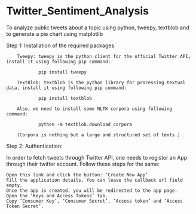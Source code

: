 # Twitter_Sentiment_Analysis
To analyze public tweets about a topic using python, tweepy, textblob and to generate a pie chart using matplotlib

Step 1: Installation of the required packages

        Tweepy: tweepy is the python client for the official Twitter API, install it using following pip command:
     
                pip install tweepy

        TextBlob: textblob is the python library for processing textual data, install it using following pip command:

                pip install textblob

        Also, we need to install some NLTK corpora using following command:

                python -m textblob.download_corpora

        (Corpora is nothing but a large and structured set of texts.)

Step 2: Authentication:

In order to fetch tweets through Twitter API, one needs to register an App through their twitter account. Follow these steps for the same:

    Open this link and click the button: ‘Create New App’
    Fill the application details. You can leave the callback url field empty.
    Once the app is created, you will be redirected to the app page.
    Open the ‘Keys and Access Tokens’ tab.
    Copy ‘Consumer Key’, ‘Consumer Secret’, ‘Access token’ and ‘Access Token Secret’.

